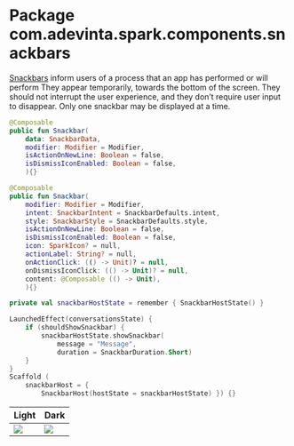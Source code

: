 # Package com.adevinta.spark.components.snackbars

[Snackbars](https://spark.adevinta.com/1186e1705/p/36d4af-snack-bar--toast/b/380770)
inform users of a process that an app has performed or will perform
They appear temporarily, towards the bottom of the screen.
They should not interrupt the user experience, and they don’t require user input to disappear.
Only one snackbar may be displayed at a time.

```kotlin
@Composable
public fun Snackbar(
    data: SnackbarData,
    modifier: Modifier = Modifier,
    isActionOnNewLine: Boolean = false,
    isDismissIconEnabled: Boolean = false,
    ){}
```

```kotlin
@Composable
public fun Snackbar(
    modifier: Modifier = Modifier,
    intent: SnackbarIntent = SnackbarDefaults.intent,
    style: SnackbarStyle = SnackbarDefaults.style,
    isActionOnNewLine: Boolean = false,
    isDismissIconEnabled: Boolean = false,
    icon: SparkIcon? = null,
    actionLabel: String? = null,
    onActionClick: (() -> Unit)? = null,
    onDismissIconClick: (() -> Unit)? = null,
    content: @Composable (() -> Unit),
    ){}
```

```kotlin
private val snackbarHostState = remember { SnackbarHostState() }

LaunchedEffect(conversationsState) { 
    if (shouldShowSnackbar) { 
        snackbarHostState.showSnackbar(
            message = "Message", 
            duration = SnackbarDuration.Short) 
    }
}
Scaffold (
    snackbarHost = { 
        SnackbarHost(hostState = snackbarHostState) }) {}
```

| Light                                                                                                      | Dark                                                                                                       |
|------------------------------------------------------------------------------------------------------------|------------------------------------------------------------------------------------------------------------|
| ![](../../images/com.adevinta.spark.snackbar_SnackbarIntentsScreenshot_snackbarIntentsShowcase__light.png) | ![](../../images/com.adevinta.spark.snackbar_SnackbarIntentsScreenshot_snackbarIntentsShowcase__light.png) |
